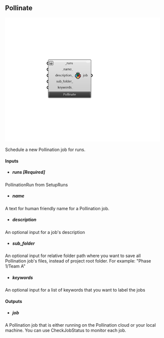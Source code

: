 ## Pollinate

![](../../images/components/Pollinate.png)


Schedule a new Pollination job for runs. 

#### Inputs
* ##### runs [Required]
PollinationRun from SetupRuns 
* ##### name 
A text for human friendly name for a Pollination job. 
* ##### description 
An optional input for a job's description 
* ##### sub_folder 
An optional input for relative folder path where you want to save all Pollination job's files, instead of project root folder.  For example: "Phase 1/Team A" 
* ##### keywords 
An optional input for a list of keywords that you want to label the jobs 

#### Outputs
* ##### job
A Pollination job that is either running on the Pollination cloud or your local machine. You can use CheckJobStatus to monitor each job. 